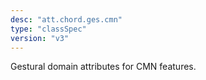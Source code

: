 ```yaml
---
desc: "att.chord.ges.cmn"
type: "classSpec"
version: "v3"
---
```


Gestural domain attributes for CMN features.